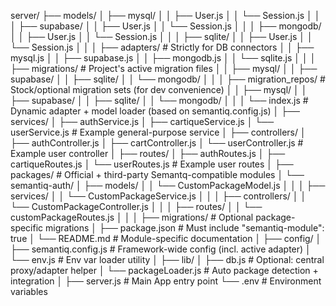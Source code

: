 server/
├── models/
│   ├── mysql/
│   │   ├── User.js
│   │   └── Session.js
│   │
│   ├── supabase/
│   │   ├── User.js
│   │   └── Session.js
│   │
│   ├── mongodb/
│   │   ├── User.js
│   │   └── Session.js
│   │
│   ├── sqlite/
│   │   ├── User.js
│   │   └── Session.js
│   │
│   ├── adapters/                    # Strictly for DB connectors
│   │   ├── mysql.js
│   │   ├── supabase.js
│   │   ├── mongodb.js
│   │   └── sqlite.js
│   │
│   ├── migrations/                  # Project's active migration files
│   │   ├── mysql/
│   │   ├── supabase/
│   │   ├── sqlite/
│   │   └── mongodb/
│   │
│   ├── migration_repos/             # Stock/optional migration sets (for dev convenience)
│   │   ├── mysql/
│   │   ├── supabase/
│   │   ├── sqlite/
│   │   └── mongodb/
│   │
│   └── index.js                     # Dynamic adapter + model loader (based on semantiq.config.js)
│
├── services/
│   ├── authService.js
│   ├── cartiqueService.js
│   └── userService.js                # Example general-purpose service
│
├── controllers/
│   ├── authController.js
│   ├── cartController.js
│   └── userController.js             # Example user controller
│
├── routes/
│   ├── authRoutes.js
│   ├── cartiqueRoutes.js
│   └── userRoutes.js                 # Example user routes
│
├── packages/                         # Official + third-party Semantq-compatible modules
│   └── semantiq-auth/
│       ├── models/
│       │   └── CustomPackageModel.js
│       │
│       ├── services/
│       │   └── CustomPackageService.js
│       │
│       ├── controllers/
│       │   └── CustomPackageController.js
│       │
│       ├── routes/
│       │   └── customPackageRoutes.js
│       │
│       ├── migrations/                # Optional package-specific migrations
│       ├── package.json               # Must include "semantiq-module": true
│       └── README.md                  # Module-specific documentation
│
├── config/
│   ├── semantiq.config.js            # Framework-wide config (incl. active adapter)
│   └── env.js                        # Env var loader utility
│
├── lib/
│   ├── db.js                         # Optional: central proxy/adapter helper
│   └── packageLoader.js              # Auto package detection + integration
│
├── server.js                         # Main App entry point
└── .env                              # Environment variables
